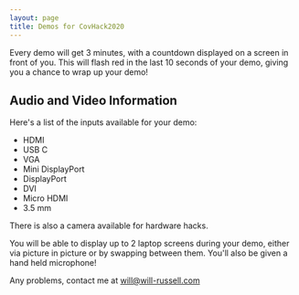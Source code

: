 ```yaml
---
layout: page
title: Demos for CovHack2020
---
```

Every demo will get 3 minutes, with a countdown displayed on a screen in front of you. This will flash red in the last 10 seconds of your demo, giving you a chance to wrap up your demo!


## Audio and Video Information

Here's a list of the inputs available for your demo:

- HDMI
- USB C
- VGA
- Mini DisplayPort
- DisplayPort
- DVI
- Micro HDMI
- 3.5 mm

There is also a camera available for hardware hacks.

You will be able to display up to 2 laptop screens during your demo, either via picture in picture or by swapping between them. You'll also be given a hand held microphone!

Any problems, contact me at [will@will-russell.com](mailto:will@will-russell.com)
